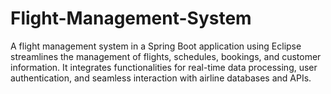 # Flight-Management-System
A flight management system in a Spring Boot application using Eclipse streamlines the management of flights, schedules, bookings, and customer information. It integrates functionalities for real-time data processing, user authentication, and seamless interaction with airline databases and APIs.

